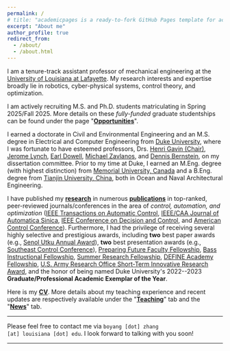 ```yaml
---
permalink: /
# title: "academicpages is a ready-to-fork GitHub Pages template for academic personal websites"
excerpt: "About me"
author_profile: true
redirect_from: 
  - /about/
  - /about.html
---
```


I am a tenure-track assistant professor of mechanical engineering at the [University of Louisiana at Lafayette](https://louisiana.edu/). My research interests and expertise broadly lie in robotics, cyber-physical systems, control theory, and optimization. 

I am actively recruiting M.S. and Ph.D. students matriculating in Spring 2025/Fall 2025. More details on these _fully-funded_ graduate studentships can be found under the page "[**Opportunities**](https://boyangzhangphd.github.io/opportunities)". 

I earned a doctorate in Civil and Environmental Engineering and an M.S. degree in Electrical and Computer Engineering from [Duke University](https://duke.edu/), where I was fortunate to have esteemed professors, Drs. [Henri Gavin (Chair)](https://cee.duke.edu/faculty/henri-gavin), [Jerome Lynch](https://cee.duke.edu/faculty/jerome-lynch), [Earl Dowell](https://mems.duke.edu/faculty/earl-dowell), [Michael Zavlanos](https://mems.duke.edu/faculty/michael-zavlanos), and [Dennis Bernstein](https://aero.engin.umich.edu/people/bernstein-dennis/), on my dissertation committee. 
Prior to my time at Duke, I earned an M.Eng. degree (with highest distinction) from [Memorial University, Canada](https://www.mun.ca/) and a B.Eng. degree from [Tianjin University, China](https://www.tju.edu.cn/), both in Ocean and Naval Architectural Engineering.

I have published my [**research**](https://boyangzhangphd.github.io/research) in numerous [**publications**](https://boyangzhangphd.github.io/publications) in top-ranked, peer-reviewed journals/conferences in the area of _control, automation, and optimization_ ([IEEE Transactions on Automatic Control](https://ieeexplore.ieee.org/document/9354990), [IEEE/CAA Journal of Automatica Sinica](https://ieeexplore.ieee.org/document/9763476), [IEEE Conference on Decision and Control](https://ieeexplore.ieee.org/document/9683102), and [American Control Conference](https://ieeexplore.ieee.org/document/9867205)). 
Furthermore, I had the privilege of receiving several highly selective and prestigious awards, including **two** best paper awards (e.g., [Senol Utku Annual Award](https://cee.duke.edu/about/awards-honors/senol-utku-award)), **two** best presentation awards (e.g., [Southeast Control Conference](https://secc.mae.ufl.edu/2023/03/16/best-presentation-award/)), [Preparing Future Faculty Fellowship](https://gradschool.duke.edu/professional-development/programs/preparing-future-faculty/), [Bass Instructional Fellowship](https://gradschool.duke.edu/professional-development/programs/bass-instructional-fellowships/), [Summer Research Fellowship](https://gradschool.duke.edu/financial-support/find-funding/summer-research-fellowship-students-physical-sciences-and-engineering-third-year-phd-students-and/), [DEFINE Academy Fellowship](https://sites.google.com/view/duke-engineering-define/home), [U.S. Army Research Office Short-Term Innovative Research Award](https://www.arl.army.mil/collaborate-with-us/opportunity/arl-baa/), and the honor of being named Duke University's 2022--2023 **Graduate/Professional Academic Exemplar of the Year**. 

Here is my [**CV**](https://boyangzhangphd.github.io/cv). More details about my teaching experience and recent updates are respectively available under the "[**Teaching**](https://boyangzhangphd.github.io/teaching)" tab and the "[**News**](https://boyangzhangphd.github.io/news)" tab. 

---

Please feel free to contact me via <code class="language-plaintext highlighter-rouge">boyang [dot] zhang [at] louisiana [dot] edu</code>. 
I look forward to talking with you soon! 

--- 

<br /> 

<script type="text/javascript" id="clustrmaps" src="//clustrmaps.com/map_v2.js?d=DlSMo3z0AdxQhtPfR5A3KhMXa2GBayjG7Mc48sDhpE4&cl=ffffff&w=a"></script>
 
<!---
I earned a doctorate in Civil and Environmental Engineering and an M.S. degree in Electrical and Computer Engineering from [Duke University](https://duke.edu/), where I was fortunate to have esteemed professors, Drs. [Henri Gavin (Chair)](https://cee.duke.edu/faculty/henri-gavin), [Jerome Lynch](https://cee.duke.edu/faculty/jerome-lynch), [Earl Dowell](https://mems.duke.edu/faculty/earl-dowell), [Michael Zavlanos](https://mems.duke.edu/faculty/michael-zavlanos), and [Dennis Bernstein](https://aero.engin.umich.edu/people/bernstein-dennis/), on my dissertation committee. 
Prior to my time at Duke, I earned an M.Eng. degree (with highest distinction) from [Memorial University, Canada](https://www.mun.ca/) and a B.Eng. degree from [Tianjin University, China](https://www.tju.edu.cn/), both in Ocean and Naval Architectural Engineering.

By successfully crafting applications and proposals, I have secured over **$197,000** in competitive fellowships and grants to fund my doctoral work. 
So far I have published my doctoral [**research**](https://boyangzhangphd.github.io/research) in **seven** first-authored [**publications**](https://boyangzhangphd.github.io/publications) in top-ranked, peer-reviewed journals/conferences in the area of _control, automation, and optimization_ ([IEEE Transactions on Automatic Control](https://ieeexplore.ieee.org/document/9354990), [IEEE/CAA Journal of Automatica Sinica](https://ieeexplore.ieee.org/document/9763476), [IEEE Conference on Decision and Control](https://ieeexplore.ieee.org/document/9683102), and [American Control Conference](https://ieeexplore.ieee.org/document/9867205)). Furthermore, I have received **two** best paper awards ([Senol Utku Annual Award](https://cee.duke.edu/about/awards-honors/senol-utku-award)), **two** best presentation awards ([Southeast Control Conference](https://secc.mae.ufl.edu/2023/03/16/best-presentation-award/)), and the honor of being named Duke University's 2022--2023 **Graduate/Professional Academic Exemplar of the Year**. 

During my doctoral training at Duke, I had the privilege of receiving several highly selective and prestigious awards, including [Preparing Future Faculty Fellowship](https://gradschool.duke.edu/professional-development/programs/preparing-future-faculty/), [Bass Instructional Teaching Assistant Fellowship](https://gradschool.duke.edu/professional-development/programs/bass-instructional-fellowships/), [Summer Research Fellowship](https://gradschool.duke.edu/financial-support/find-funding/summer-research-fellowship-students-physical-sciences-and-engineering-third-year-phd-students-and/), [Certificate in College Teaching](https://gradschool.duke.edu/professional-development/programs/certificate-college-teaching/), and [U.S. Army Research Office Short-Term Innovative Research Award](https://www.arl.army.mil/collaborate-with-us/opportunity/arl-baa/). These accolades and training experiences have equipped me to excel as both a researcher and educator. 

(e.g., [Bass Instructional Teaching Assistant Fellowship](https://gradschool.duke.edu/professional-development/programs/bass-instructional-fellowships/bass-instructional-teaching/), [Summer Research Fellowship](https://gradschool.duke.edu/financial-support/find-funding/summer-research-fellowship-students-physical-sciences-and-engineering-third-year-phd-students-and/), [IEEE Conference on Decision and Control Student Travel Award](https://ieeecss.org/activities/student-travel-support), and [U.S. Army Research Office Short-Term Innovative Research Award](https://www.arl.army.mil/collaborate-with-us/opportunity/arl-baa/))

It is a free service in which websites are built and hosted from code and data stored in a GitHub repository, automatically updating when a new commit is made to the respository. This template was forked from the [Minimal Mistakes Jekyll Theme](https://mmistakes.github.io/minimal-mistakes/) created by Michael Rose, and then extended to support the kinds of content that academics have: publications, talks, teaching, a portfolio, blog posts, and a dynamically-generated CV. You can fork [this repository](https://github.com/academicpages/academicpages.github.io) right now, modify the configuration and markdown files, add your own PDFs and other content, and have your own site for free, with no ads! An older version of this template powers my own personal website at [stuartgeiger.com](http://stuartgeiger.com), which uses [this Github repository](https://github.com/staeiou/staeiou.github.io).

A data-driven personal website
======
Like many other Jekyll-based GitHub Pages templates, academicpages makes you separate the website's content from its form. The content & metadata of your website are in structured markdown files, while various other files constitute the theme, specifying how to transform that content & metadata into HTML pages. You keep these various markdown (.md), YAML (.yml), HTML, and CSS files in a public GitHub repository. Each time you commit and push an update to the repository, the [GitHub pages](https://pages.github.com/) service creates static HTML pages based on these files, which are hosted on GitHub's servers free of charge.

Many of the features of dynamic content management systems (like Wordpress) can be achieved in this fashion, using a fraction of the computational resources and with far less vulnerability to hacking and DDoSing. You can also modify the theme to your heart's content without touching the content of your site. If you get to a point where you've broken something in Jekyll/HTML/CSS beyond repair, your markdown files describing your talks, publications, etc. are safe. You can rollback the changes or even delete the repository and start over -- just be sure to save the markdown files! Finally, you can also write scripts that process the structured data on the site, such as [this one](https://github.com/academicpages/academicpages.github.io/blob/master/talkmap.ipynb) that analyzes metadata in pages about talks to display [a map of every location you've given a talk](https://academicpages.github.io/talkmap.html).

Getting started
======
1. Register a GitHub account if you don't have one and confirm your e-mail (required!)
1. Fork [this repository](https://github.com/academicpages/academicpages.github.io) by clicking the "fork" button in the top right. 
1. Go to the repository's settings (rightmost item in the tabs that start with "Code", should be below "Unwatch"). Rename the repository "[your GitHub username].github.io", which will also be your website's URL.
1. Set site-wide configuration and create content & metadata (see below -- also see [this set of diffs](http://archive.is/3TPas) showing what files were changed to set up [an example site](https://getorg-testacct.github.io) for a user with the username "getorg-testacct")
1. Upload any files (like PDFs, .zip files, etc.) to the files/ directory. They will appear at https://[your GitHub username].github.io/files/example.pdf.  
1. Check status by going to the repository settings, in the "GitHub pages" section

Site-wide configuration
------
The main configuration file for the site is in the base directory in [_config.yml](https://github.com/academicpages/academicpages.github.io/blob/master/_config.yml), which defines the content in the sidebars and other site-wide features. You will need to replace the default variables with ones about yourself and your site's github repository. The configuration file for the top menu is in [_data/navigation.yml](https://github.com/academicpages/academicpages.github.io/blob/master/_data/navigation.yml). For example, if you don't have a portfolio or blog posts, you can remove those items from that navigation.yml file to remove them from the header. 

Create content & metadata
------
For site content, there is one markdown file for each type of content, which are stored in directories like _publications, _talks, _posts, _teaching, or _pages. For example, each talk is a markdown file in the [_talks directory](https://github.com/academicpages/academicpages.github.io/tree/master/_talks). At the top of each markdown file is structured data in YAML about the talk, which the theme will parse to do lots of cool stuff. The same structured data about a talk is used to generate the list of talks on the [Talks page](https://academicpages.github.io/talks), each [individual page](https://academicpages.github.io/talks/2012-03-01-talk-1) for specific talks, the talks section for the [CV page](https://academicpages.github.io/cv), and the [map of places you've given a talk](https://academicpages.github.io/talkmap.html) (if you run this [python file](https://github.com/academicpages/academicpages.github.io/blob/master/talkmap.py) or [Jupyter notebook](https://github.com/academicpages/academicpages.github.io/blob/master/talkmap.ipynb), which creates the HTML for the map based on the contents of the _talks directory).

**Markdown generator**

I have also created [a set of Jupyter notebooks](https://github.com/academicpages/academicpages.github.io/tree/master/markdown_generator
) that converts a CSV containing structured data about talks or presentations into individual markdown files that will be properly formatted for the academicpages template. The sample CSVs in that directory are the ones I used to create my own personal website at stuartgeiger.com. My usual workflow is that I keep a spreadsheet of my publications and talks, then run the code in these notebooks to generate the markdown files, then commit and push them to the GitHub repository.

How to edit your site's GitHub repository
------
Many people use a git client to create files on their local computer and then push them to GitHub's servers. If you are not familiar with git, you can directly edit these configuration and markdown files directly in the github.com interface. Navigate to a file (like [this one](https://github.com/academicpages/academicpages.github.io/blob/master/_talks/2012-03-01-talk-1.md) and click the pencil icon in the top right of the content preview (to the right of the "Raw | Blame | History" buttons). You can delete a file by clicking the trashcan icon to the right of the pencil icon. You can also create new files or upload files by navigating to a directory and clicking the "Create new file" or "Upload files" buttons. 

Example: editing a markdown file for a talk
![Editing a markdown file for a talk](/images/editing-talk.png)

For more info
------
More info about configuring academicpages can be found in [the guide](https://academicpages.github.io/markdown/). The [guides for the Minimal Mistakes theme](https://mmistakes.github.io/minimal-mistakes/docs/configuration/) (which this theme was forked from) might also be helpful.
--> 
